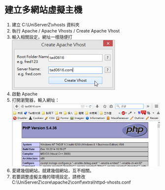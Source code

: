 # 建立多網站虛擬主機

1. 建立 C:\UniServerZ\vhosts 資料夾
2. 執行 Apache / Apache Vhosts / Create Apache Vhost
3. 輸入相關設定，網址一樣隨便打
![](snap007.png)
4. 啟動 Apache
5. 打開瀏覽器，輸入網址：
![](snap008.png)
6. 愛建幾個網站，就建幾個網站，互不相關。
7. 若要調整虛擬主機的環境設定，請修改 C:\UniServerZ\core\apache2\conf\extra\httpd-vhosts.conf